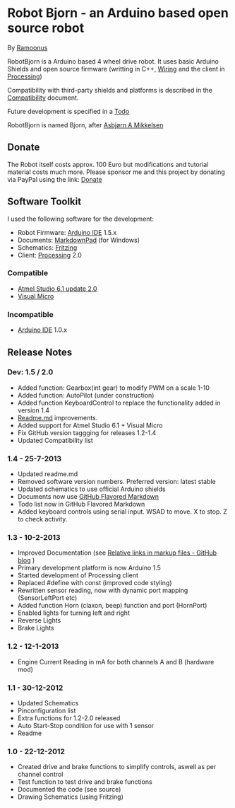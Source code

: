 # Robot Bjorn - an Arduino based open source robot #
By [Ramoonus](http://www.ramoonus.nl)

RobotBjorn is a Arduino based 4 wheel drive robot. 
It uses basic Arduino Shields and open source firmware (writting in C++, [Wiring](http://wiring.org.co/) and the client in [Processing](http://www.processing.org/))

Compatibility with third-party shields and platforms is described in the [Compatibility](compatibility.md) document.

Future development is specified in a [Todo](todo.md)

RobotBjorn is named Bjorn, after [Asbjørn A Mikkelsen](https://twitter.com/neslekkim)

## Donate ##
The Robot itself costs approx. 100 Euro but modifications and tutorial material costs much more.
Please sponsor me and this project by donating via PayPal using the link: 
[Donate](https://www.paypal.com/cgi-bin/webscr?cmd=_s-xclick&hosted_button_id=RZ2HK2NADF4DC "Donate through PayPal")

## Software Toolkit ##
I used the following software for the development:

* Robot Firmware: [Arduino IDE](http://arduino.cc/en/Main/Software "Download Arduino IDE") 1.5.x
* Documents: [MarkdownPad](http://markdownpad.com/ "Download MarkdownPad") (for Windows)
* Schematics: [Fritzing](http://fritzing.org/ "Download Fritzing") 
* Client: [Processing](http://processing.org/download/ "Download Processing") 2.0

### Compatible ###
* [Atmel Studio 6.1 update 2.0](http://www.atmel.com/microsite/atmel_studio6/ "Atmel Studio 6")
* [Visual Micro](http://www.visualmicro.com/ "Visual Micro")

### Incompatible ###
* [Arduino IDE](http://arduino.cc/en/Main/Software "Download Arduino IDE") 1.0.x

## Release Notes ##
### Dev: 1.5 / 2.0 ###
* Added function: Gearbox(int gear) to modify PWM on a scale 1-10
* Added function: AutoPilot (under construction)
* Added function KeyboardControl to replace the functionality added in version 1.4
* [Readme.md](Readme.md) improvements.
* Added support for Atmel Studio 6.1 + Visual Micro
* Fix GitHub version taggging for releases 1.2-1.4  
* Updated Compatibility list

### 1.4 - 25-7-2013 ###
* Updated readme.md
* Removed software version numbers. Preferred version: latest stable
* Updated schematics to use official Arduino shields
* Documents now use [GitHub Flavored Markdown](https://help.github.com/articles/github-flavored-markdown)
* Todo list now in GitHub Flavored Markdown
* Added keyboard controls using serial input. WSAD to move. X to stop. Z to check activity.
 
### 1.3 - 10-2-2013 ###
* Improved Documentation (see [Relative links in markup files - GitHub blog](https://github.com/blog/1395-relative-links-in-markup-files) )
* Primary development platform is now Arduino 1.5
* Started development of Processing client
* Replaced #define with const (improved code styling)
* Rewritten sensor reading, now with dynamic port mapping (SensorLeftPort etc)
* Added function Horn (claxon, beep) function and port (HornPort)
* Enabled lights for turning left and right
* Reverse Lights
* Brake Lights

### 1.2 - 12-1-2013 ###
* Engine Current Reading in mA for both channels A and B (hardware mod)

### 1.1 - 30-12-2012 ###
* Updated Schematics
* Pinconfiguration list
* Extra functions for 1.2-2.0 released
* Auto Start-Stop condition for use with 1 sensor
* Readme

### 1.0 - 22-12-2012 ###
* Created drive and brake functions to simplify controls, aswell as per channel control
* Test function to test drive and brake functions
* Documented the code (see source)
* Drawing Schematics (using Fritzing)
